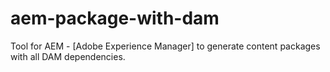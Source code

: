 # aem-package-with-dam
Tool for AEM - [Adobe Experience Manager] to generate content packages with all DAM dependencies.
